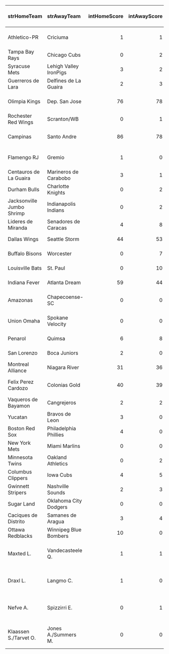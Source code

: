 | strHomeTeam               | strAwayTeam            |   intHomeScore |   intAwayScore | strStatus      | strCountry        | strLeague                       | strSport          | Rating   | TV Listing Link                                                                                                 |
|:--------------------------|:-----------------------|---------------:|---------------:|:---------------|:------------------|:--------------------------------|:------------------|:---------|:----------------------------------------------------------------------------------------------------------------|
| Athletico-PR              | Criciuma               |              1 |              1 | 48             | BRAZIL            | Serie A                         | football          | 67       | <a href="https://www.livesoccertv.com/schedules/">Live Soccer TV</a>                                            |
| Tampa Bay Rays            | Chicago Cubs           |              0 |              2 | 6th Inning     | USA               | MLB                             | baseball          | 53       | <a href="https://www.mlb.com/schedule">MLB Schedule</a>                                                         |
| Syracuse Mets             | Lehigh Valley IronPigs |              3 |              2 | 6th Inning     | USA               | IL - First stage                | baseball          | 52       | <a href="http://milb.tv/">MiLB.TV</a>                                                                           |
| Guerreros de Lara         | Delfines de La Guaira  |              2 |              3 | 7th Inning     | VENEZUELA         | LMBP                            | baseball          | 46       | <a href="https://www.youtube.com/@LMBPVE/streams">YouTube</a>                                                   |
| Olimpia Kings             | Dep. San Jose          |             76 |             78 | 4th Quarter 10 | PARAGUAY          | LNB - Apertura - Winners        | basketball        | 42       | -                                                                                                               |
| Rochester Red Wings       | Scranton/WB            |              0 |              1 | 6th Inning     | USA               | IL - First stage                | baseball          | 42       | <a href="http://milb.tv/">MiLB.TV</a>                                                                           |
| Campinas                  | Santo Andre            |             86 |             78 | 4th Quarter 8  | BRAZIL            | LBF Women - Play Offs           | basketball        | 34       | <a href="https://www.youtube.com/@LiveBasketballBR/streams">YouTube</a>                                         |
| Flamengo RJ               | Gremio                 |              1 |              0 | 46             | BRAZIL            | Serie A                         | football          | 33       | <a href="https://www.livesoccertv.com/schedules/">Live Soccer TV</a>                                            |
| Centauros de La Guaira    | Marineros de Carabobo  |              3 |              1 | 7th Inning     | VENEZUELA         | LMBP                            | baseball          | 31       | <a href="https://www.youtube.com/@LMBPVE/streams">YouTube</a>                                                   |
| Durham Bulls              | Charlotte Knights      |              0 |              2 | 6th Inning     | USA               | IL - First stage                | baseball          | 31       | <a href="http://milb.tv/">MiLB.TV</a>                                                                           |
| Jacksonville Jumbo Shrimp | Indianapolis Indians   |              0 |              2 | 5th Inning     | USA               | IL - First stage                | baseball          | 27       | <a href="http://milb.tv/">MiLB.TV</a>                                                                           |
| Lideres de Miranda        | Senadores de Caracas   |              4 |              8 | 7th Inning     | VENEZUELA         | LMBP                            | baseball          | 24       | <a href="https://www.youtube.com/@LMBPVE/streams">YouTube</a>                                                   |
| Dallas Wings              | Seattle Storm          |             44 |             53 | 3rd Quarter 3  | USA               | WNBA                            | basketball        | 19       | <a href="https://www.wnba.com/schedule?season=2024&month=all">WNBA Schedule</a>                                 |
| Buffalo Bisons            | Worcester              |              0 |              7 | 6th Inning     | USA               | IL - First stage                | baseball          | -4       | <a href="http://milb.tv/">MiLB.TV</a>                                                                           |
| Louisville Bats           | St. Paul               |              0 |             10 | 6th Inning     | USA               | IL - First stage                | baseball          | -9       | <a href="http://milb.tv/">MiLB.TV</a>                                                                           |
| Indiana Fever             | Atlanta Dream          |             59 |             44 | 3rd Quarter 1  | USA               | WNBA                            | basketball        | -17      | <a href="https://www.wnba.com/schedule?season=2024&month=all">WNBA Schedule</a>                                 |
| Amazonas                  | Chapecoense-SC         |              0 |              0 | 8              | BRAZIL            | Serie B                         | football          |          | <a href="https://www.livesoccertv.com/schedules/">Live Soccer TV</a>                                            |
| Union Omaha               | Spokane Velocity       |              0 |              0 | 2              | USA               | USL League One Cup              | football          |          | <a href="#N/A"></a>                                                                                             |
| Penarol                   | Quimsa                 |              6 |              8 | 1st Quarter 7  | ARGENTINA         | Liga A - Play Offs              | basketball        |          | <a href="https://www.basquetpass.tv/">Basquet Pass</a>                                                          |
| San Lorenzo               | Boca Juniors           |              2 |              0 | 1st Quarter 1  | ARGENTINA         | Liga A - Play Offs              | basketball        |          | <a href="https://www.basquetpass.tv/">Basquet Pass</a>                                                          |
| Montreal Alliance         | Niagara River          |             31 |             36 | 2nd Quarter 5  | CANADA            | CEBL                            | basketball        |          | <a href="https://plus.cebl.ca/">CEBL+</a>                                                                       |
| Felix Perez Cardozo       | Colonias Gold          |             40 |             39 | 2nd Quarter 8  | PARAGUAY          | LNB - Apertura - Winners        | basketball        |          | -                                                                                                               |
| Vaqueros de Bayamon       | Cangrejeros            |              2 |              2 | 1st Quarter 1  | PUERTO RICO       | BSN                             | basketball        |          | <a href="https://www.youtube.com/@BaloncestoSuperiorNacionalPR/streams">YouTube</a>                             |
| Yucatan                   | Bravos de Leon         |              3 |              0 | 3rd Inning     | MEXICO            | LMB                             | baseball          |          | <a href="https://www.youtube.com/results?search_query=liga+mexicana+de+beisbol&sp=EgJAAQ%253D%253D">YouTube</a> |
| Boston Red Sox            | Philadelphia Phillies  |              4 |              0 | 4th Inning     | USA               | MLB                             | baseball          |          | <a href="https://www.mlb.com/schedule">MLB Schedule</a>                                                         |
| New York Mets             | Miami Marlins          |              0 |              0 | 4th Inning     | USA               | MLB                             | baseball          |          | <a href="https://www.mlb.com/schedule">MLB Schedule</a>                                                         |
| Minnesota Twins           | Oakland Athletics      |              0 |              2 | 2nd Inning     | USA               | MLB                             | baseball          |          | <a href="https://www.mlb.com/schedule">MLB Schedule</a>                                                         |
| Columbus Clippers         | Iowa Cubs              |              4 |              5 | 3rd Inning     | USA               | IL - First stage                | baseball          |          | <a href="http://milb.tv/">MiLB.TV</a>                                                                           |
| Gwinnett Stripers         | Nashville Sounds       |              2 |              3 | 4th Inning     | USA               | IL - First stage                | baseball          |          | <a href="http://milb.tv/">MiLB.TV</a>                                                                           |
| Sugar Land                | Oklahoma City Dodgers  |              0 |              0 | 1st Inning     | USA               | PCL - First stage               | baseball          |          | <a href="http://milb.tv/">MiLB.TV</a>                                                                           |
| Caciques de Distrito      | Samanes de Aragua      |              3 |              4 | 3rd Inning     | VENEZUELA         | LMBP                            | baseball          |          | <a href="https://www.youtube.com/@LMBPVE/streams">YouTube</a>                                                   |
| Ottawa Redblacks          | Winnipeg Blue Bombers  |             10 |              0 | 1st Quarter 14 | CANADA            | CFL                             | american-football |          | <a href="https://www.cfl.ca/plus/">CFL+</a>                                                                     |
| Maxted L.                 | Vandecasteele Q.       |              1 |              1 | Set 3          | ITF MEN - SINGLES | M25 Wichita, KS (USA), hard     | tennis            |          | <a href="#N/A"></a>                                                                                             |
| Draxl L.                  | Langmo C.              |              1 |              0 | Set 2          | ITF MEN - SINGLES | M25 Wichita, KS (USA), hard     | tennis            |          | <a href="#N/A"></a>                                                                                             |
| Nefve A.                  | Spizzirri E.           |              0 |              1 | Set 2          | ITF MEN - SINGLES | M25 Wichita, KS (USA), hard     | tennis            |          | <a href="#N/A"></a>                                                                                             |
| Klaassen S./Tarvet O.     | Jones A./Summers M.    |              0 |              0 | Set 1          | ITF MEN - DOUBLES | M15 San Diego, CA 3 (USA), hard | tennis            |          | <a href="https://live.itftennis.com/en/live-streams/">ITF Live Streams</a>                                      |